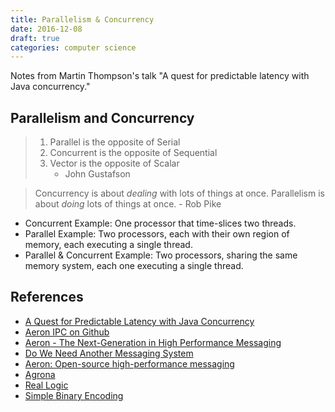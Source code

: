 ```yaml
---
title: Parallelism & Concurrency
date: 2016-12-08
draft: true
categories: computer science
---
```


Notes from Martin Thompson's talk "A quest for predictable latency with Java concurrency."
<!--more-->

## Parallelism and Concurrency

> 1. Parallel is the opposite of Serial
> 1. Concurrent is the opposite of Sequential
> 1. Vector is the opposite of Scalar
>     - John Gustafson


> Concurrency is about *dealing* with lots of things at once.
> Parallelism is about *doing* lots of things at once.
>     - Rob Pike


- Concurrent Example: One processor that time-slices two threads.
- Parallel Example: Two processors, each with their own region of memory, each executing a single thread.
- Parallel & Concurrent Example: Two processors, sharing the same memory system, each one executing a single thread.

## References

- [A Quest for Predictable Latency with Java Concurrency](https://vimeo.com/181814264)
- [Aeron IPC on Github](https://github.com/real-logic/Aeron)
- [Aeron - The Next-Generation in High Performance Messaging](https://www.infoq.com/presentations/aeron)
- [Do We Need Another Messaging System](http://highscalability.com/blog/2014/11/17/aeron-do-we-really-need-another-messaging-system.html)
- [Aeron: Open-source high-performance messaging](https://www.youtube.com/watch?v=tM4YskS94b0)
- [Agrona](https://github.com/real-logic/Agrona)
- [Real Logic](http://real-logic.github.io/)
- [Simple Binary Encoding](http://real-logic.github.io/simple-binary-encoding/)
